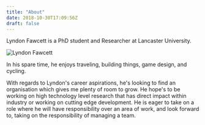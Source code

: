 ```yaml
---
title: "About"
date: 2018-10-30T17:09:56Z
draft: false
---
```


Lyndon Fawcett is a PhD student and Researcher at Lancaster University.

![Lyndon Fawcett](https://avatars2.githubusercontent.com/u/5150703?s=400&u=999e3081cdb0833bc3c256301136e65bd4d98849&v=4)

In his spare time, he enjoys traveling, building things, game design, and cycling.

With regards to Lyndon's career aspirations, he's looking to find an organisation which gives me plenty of room to grow. He hope's to be working on high technology level research that has  direct impact within industry or working on cutting edge development. He is eager to take on a role where he will have responsibility over an area of work, and look forward to, taking on the responsibility of managing a team.